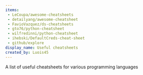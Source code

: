 ```yaml
---
items:
 - LeCoupa/awesome-cheatsheets
 - detailyang/awesome-cheatsheet
 - FavioVazquez/ds-cheatsheets
 - gto76/python-cheatsheet
 - wilfredinni/python-cheatsheet
 - ihebski/DefaultCreds-cheat-sheet
 - github/explore
display_name: Useful cheatsheets
created_by: Luois45
---
```

A list of useful cheatsheets for various programming languages
